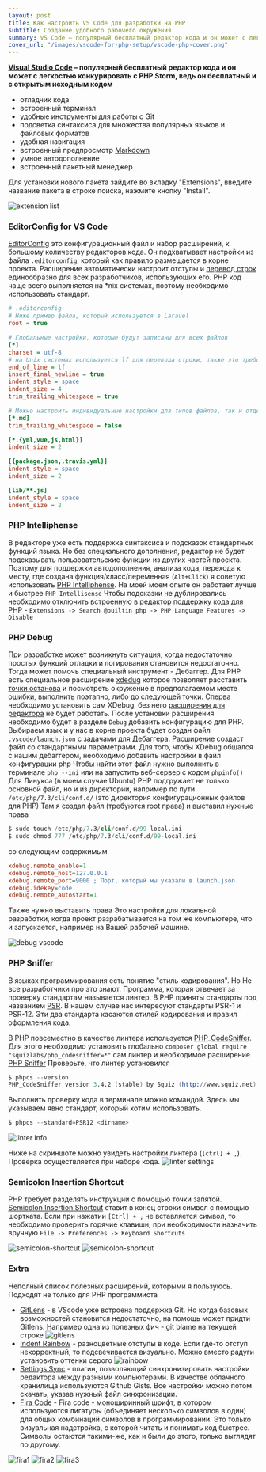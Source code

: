 ```yaml
---
layout: post
title: Как настроить VS Code для разработки на PHP
subtitle: Создание удобного рабочего окружения.
summary: VS Code – популярный бесплатный редактор кода и он может с легкостью конкурировать с PHP Storm, ведь он бесплатный и с открытым исходным кодом
cover_url: "/images/vscode-for-php-setup/vscode-php-cover.png"
---
```


**[Visual Studio Code](https://code.visualstudio.com/) – популярный бесплатный редактор кода и он может с легкостью конкурировать с PHP Storm, ведь он бесплатный и с открытым исходным кодом**

- отладчик кода
- встроенный терминал
- удобные инструменты для работы с Git
- подсветка синтаксиса для множества популярных языков и файловых форматов
- удобная навигация
- встроенный предпросмотр [Markdown](/markdown)
- умное автодополнение
- встроенный пакетный менеджер

Для установки нового пакета зайдите во вкладку "Extensions", введите название пакета в строке поиска, нажмите кнопку "Install".

![extension list](/images/vscode-for-php-setup/recommended_extensions.png)

### EditorConfig for VS Code

[EditorConfig](https://editorconfig.org/) это конфигурационный файл и набор расширений, к большому количеству редакторов кода. Он подхватывает настройки из файла `.editorconfig`, который как правило размещается в корне проекта.
Расширение автоматически настроит отступы и [перевод строк](https://ru.wikipedia.org/wiki/Перевод_строки) единообразно для всех разработчиков, использующих его. PHP код чаще всего выполняется на *nix системах, поэтому необходимо использовать стандарт.

```ini
# .editorconfig
# Ниже пример файла, который используется в Laravel
root = true

# Глобальные настройки, которые будут записаны для всех файлов
[*]
charset = utf-8
# на Unix системах используется lf для перевода строки, также это требование PSR
end_of_line = lf
insert_final_newline = true
indent_style = space
indent_size = 4
trim_trailing_whitespace = true

# Можно настроить индивидуальные настройки для типов файлов, так и отдельных файлов по имени.
[*.md]
trim_trailing_whitespace = false

[*.{yml,vue,js,html}]
indent_size = 2

[{package.json,.travis.yml}]
indent_style = space
indent_size = 2

[lib/**.js]
indent_style = space
indent_size = 2
```

### PHP Intelliphense

В редакторе уже есть поддержка синтаксиса и подсказок стандартных функций языка. Но без специального дополнения, редактор не будет подсказывать пользовательские функции из других частей проекта. Поэтому для поддержки автодополнения, анализа кода, перехода к месту, где создана функция/класс/переменная (`Alt+Click`) я советую использовать [PHP Intelliphense](https://marketplace.visualstudio.com/items?itemName=bmewburn.vscode-intelephense-client). На моей моем опыте он работает лучше и быстрее `PHP Intellisense`
Чтобы подсказки не дублировались необходимо отключить встроенную в редактор поддержку кода для PHP - `Extensions -> Search @builtin php -> PHP Language Features -> Disable`

### PHP Debug

При разработке может возникнуть ситуация, когда недостаточно простых функций отладки и логирования становится недостаточно. Тогда может помочь специальный инструмент - Дебаггер. 
Для PHP есть специальное расширение [xdedug](https://xdebug.org/) которое позволяет расставить [точки останова](https://ru.wikipedia.org/wiki/Точка_останова) и посмотреть окружение в предполагаемом месте ошибки, выполнить поэтапно, либо до следующей точки.
Сперва необходимо установить сам XDebug, без него [расширения для редактора](https://marketplace.visualstudio.com/items?itemName=felixfbecker.php-debug) не будет работать. После установки расширения необходимо будет в разделе `Debug` добавить конфигурацию для PHP. Выбираем язык и у нас в корне проекта будет создан файл `.vscode/launch.json` с задачами для Дебаггера. Расширение создаст файл со стандартными параметрами.  Для того, чтобы XDebug общался с нашим дебаггером, необходимо добавить настройки в файл конфигурации php
Чтобы найти этот файл нужно выполнить в терминале `php --ini` или на запустить веб-сервер с кодом `phpinfo()`
Для Линукса (в моем случае Ubuntu) PHP подгружает не только основной файл, но и из директории, например по пути `/etc/php/7.3/cli/conf.d/` (это директория конфигурационных файлов для PHP)
Там я создал файл (требуются root права) и выставил нужные права
```s
$ sudo touch /etc/php/7.3/cli/conf.d/99-local.ini
$ sudo chmod 777 /etc/php/7.3/cli/conf.d/99-local.ini
``` 

со следующим содержимым

```ini
xdebug.remote_enable=1
xdebug.remote_host=127.0.0.1
xdebug.remote_port=9000 ; Порт, который мы указали в launch.json
xdebug.idekey=code
xdebug.remote_autostart=1
```
Также нужно выставить права
Это настройки для локальной разработки, когда проект разрабатывается на том же компьютере, что и запускается, например на Вашей рабочей машине.

![debug vscode](/images/vscode-for-php-setup/xdebug-exception.png)

### PHP Sniffer

В языках программирования есть понятие "стиль кодирования". Но Не все разработчики про это знают. Программа, которая отвечает за проверку стандартам называется линтер. В PHP приняты стандарты под названием [PSR](https://www.php-fig.org/psr/). В нашем случае нас интересуют стандарты PSR-1 и PSR-12. Эти два стандарта касаются стилей кодирования и правил оформления кода.

В PHP повсеместно в качестве линтера используется [PHP_CodeSniffer](https://github.com/squizlabs/PHP_CodeSniffer#composer).
Для этого необходимо установить глобально `composer global require "squizlabs/php_codesniffer=*"` сам линтер и необходимое расширение [PHP Sniffer](https://marketplace.visualstudio.com/items?itemName=wongjn.php-sniffer) 
Проверьте, что линтер установился
```s
$ phpcs --version 
PHP_CodeSniffer version 3.4.2 (stable) by Squiz (http://www.squiz.net)
```
Выполнить проверку кода в терминале можно командой. Здесь мы указываем явно стандарт, который хотим использовать.
```s
$ phpcs --standard=PSR12 <dirname>
```

![linter info](/images/vscode-for-php-setup/linter.png)

Ниже на скриншоте можно увидеть настройки линтера (`[ctrl] + ,`). Проверка осуществляется при наборе кода.
![linter settings](/images/vscode-for-php-setup/linter2.png)


### Semicolon Insertion Shortcut

PHP требует разделять инструкции с помощью точки запятой. [Semicolon Insertion Shortcut](https://marketplace.visualstudio.com/items?itemName=chrisvltn.vs-code-semicolon-insertion) ставит в конец строки символ с помощью шортката.
Если при нажатии `[Ctrl] + ;` не вставляется символ, то необходимо проверить горячие клавиши, при необходимости назначить вручную `File -> Preferences -> Keyboard Shortcuts` 

![semicolon-shortcut](/images/vscode-for-php-setup/semicolon.png)
![semicolon-shortcut](/images/vscode-for-php-setup/semicolon.gif)

### Extra

Неполный список полезных расширений, которыми я пользуюсь. Подходят не только для PHP программиста

- [GitLens](https://marketplace.visualstudio.com/items?itemName=eamodio.gitlens) - в VScode уже встроена поддержка Git. Но когда базовых возможностей становится недостаточно, на помощь может придти Gitlens. Например одна из полезных фич - git blame на текущей строке
![gitlens](https://raw.githubusercontent.com/eamodio/vscode-gitlens/master/images/docs/current-line-blame.png)
- [Indent Rainbow](https://marketplace.visualstudio.com/items?itemName=oderwat.indent-rainbow) - разноцветные отступы в коде. Если где-то отступ некорректный, то подсвечивается визуально. Можно вместо радуги установить оттенки серого
![rainbow](/images/vscode-for-php-setup/intend-rainbow.png)
- [Settings Sync](https://marketplace.visualstudio.com/items?itemName=Shan.code-settings-sync) - плагин, позволяющий синхронизировать настройки редактора между разными компьютерами. В качестве облачного хранилища используются Github Gists. Все настройки можно потом скачать, указав нужный файл синхронизации.
- [Fira Code](https://github.com/tonsky/FiraCode) - Fira code - моноширинный шрифт, в котором используются лигатуры (объединяет несколько символов в один) для общих комбинаций символов в программировании. Это только визуальная надстройка, с которой читать и понимать код быстрее. Символы остаются такими-же, как и были до этого, только выглядят по другому.

![fira1](/images/vscode-for-php-setup/withoutfira.png)
![fira2](/images/vscode-for-php-setup/withfira.png)
![fira3](/images/vscode-for-php-setup/fira.gif.png)
